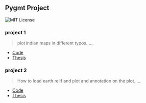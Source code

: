 
## Pygmt Project
![MIT License](https://img.shields.io/badge/License-MIT-green.svg)

### project 1
> plot indian maps in different typos......
 - [Code](https://github.com/tuhinbidyanta/giri_sir_project/blob/main/project%201/main.ipynb)
 - [Thesis](https://github.com/tuhinbidyanta/giri_sir_project/blob/main/project%201/README.md)

### project 2
> How to load earth relif and plot and annotation on the plot......
 - [Code](https://awesomeopensource.com/project/elangosundar/awesome-README-templates)
 - [Thesis](https://github.com/matiassingers/awesome-readme)
